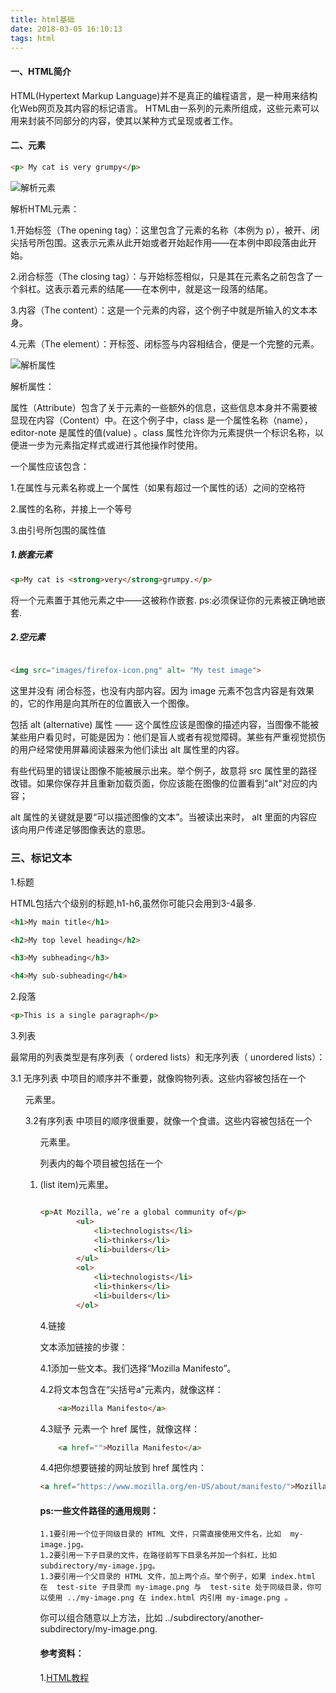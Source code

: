 ```yaml
---
title: html基础
date: 2018-03-05 16:10:13
tags: html
---
```

#### 一、HTML简介
HTML(Hypertext Markup Language)并不是真正的编程语言，是一种用来结构化Web网页及其内容的标记语言。
HTML由一系列的元素所组成，这些元素可以用来封装不同部分的内容，使其以某种方式呈现或者工作。
#### 二、元素
``` html
<p> My cat is very grumpy</p>
```
![解析元素](grumpy-cat-small.png)

解析HTML元素：

1.开始标签（The opening tag）：这里包含了元素的名称（本例为 p），被开、闭尖括号所包围。这表示元素从此开始或者开始起作用——在本例中即段落由此开始。

2.闭合标签（The closing tag）：与开始标签相似，只是其在元素名之前包含了一个斜杠。这表示着元素的结尾——在本例中，就是这一段落的结尾。

3.内容（The content）：这是一个元素的内容，这个例子中就是所输入的文本本身。

4.元素（The element）：开标签、闭标签与内容相结合，便是一个完整的元素。

![解析属性](grumpy-cat-attribute-small.png)

解析属性：

属性（Attribute）包含了关于元素的一些额外的信息，这些信息本身并不需要被显现在内容（Content）中。在这个例子中，class 是一个属性名称（name），editor-note 是属性的值(value) 。class 属性允许你为元素提供一个标识名称，以便进一步为元素指定样式或进行其他操作时使用。

一个属性应该包含：

1.在属性与元素名称或上一个属性（如果有超过一个属性的话）之间的空格符

2.属性的名称，并接上一个等号

3.由引号所包围的属性值

##### 1.嵌套元素
``` html
<p>My cat is <strong>very</strong>grumpy.</p>
```
将一个元素置于其他元素之中——这被称作嵌套.
ps:必须保证你的元素被正确地嵌套.
##### 2.空元素
``` html

<img src="images/firefox-icon.png" alt= "My test image">
```
这里并没有 </img> 闭合标签，也没有内部内容。因为 image 元素不包含内容是有效果的，它的作用是向其所在的位置嵌入一个图像。

包括 alt (alternative) 属性 —— 这个属性应该是图像的描述内容，当图像不能被某些用户看见时，可能是因为：他们是盲人或者有视觉障碍。某些有严重视觉损伤的用户经常使用屏幕阅读器来为他们读出 alt 属性里的内容。

有些代码里的错误让图像不能被展示出来。举个例子，故意将 src 属性里的路径改错。如果你保存并且重新加载页面，你应该能在图像的位置看到"alt"对应的内容；

alt 属性的关键就是要“可以描述图像的文本”。当被读出来时， alt 里面的内容应该向用户传递足够图像表达的意思。

### 三、标记文本
1.标题

HTML包括六个级别的标题,h1-h6,虽然你可能只会用到3-4最多.

``` HTML
<h1>My main title</h1>

<h2>My top level heading</h2>

<h3>My subheading</h3>

<h4>My sub-subheading</h4>

```

2.段落

``` HTML
<p>This is a single paragraph</p>

```

3.列表

最常用的列表类型是有序列表（ ordered lists）和无序列表（ unordered lists）：

3.1 无序列表 中项目的顺序并不重要，就像购物列表。这些内容被包括在一个 <ul> 元素里。

3.2有序列表 中项目的顺序很重要，就像一个食谱。这些内容被包括在一个 <ol> 元素里。

列表内的每个项目被包括在一个 <li> (list item)元素里。

``` HTML

<p>At Mozilla, we’re a global community of</p>
        <ul> 
            <li>technologists</li>
            <li>thinkers</li>
            <li>builders</li>
        </ul>
        <ol>
            <li>technologists</li>
            <li>thinkers</li>
            <li>builders</li>
        </ol>

```

4.链接

文本添加链接的步骤：

4.1添加一些文本。我们选择“Mozilla Manifesto”。

4.2将文本包含在“尖括号a”元素内，就像这样：

``` HTML
	<a>Mozilla Manifesto</a>
```

4.3赋予 <a> 元素一个 href 属性，就像这样：

``` HTML
	<a href="">Mozilla Manifesto</a>
```
4.4把你想要链接的网址放到 href 属性内：

``` HTML
<a href="https://www.mozilla.org/en-US/about/manifesto/">Mozilla Manifesto</a>

```



#### ps:一些文件路径的通用规则：
    1.1要引用一个位于同级目录的 HTML 文件，只需直接使用文件名，比如  my-image.jpg。
    1.2要引用一下子目录的文件，在路径前写下目录名并加一个斜杠，比如 subdirectory/my-image.jpg。
    1.3要引用一个父目录的 HTML 文件，加上两个点。举个例子，如果 index.html 在  test-site 子目录而 my-image.png 与  test-site 处于同级目录，你可以使用 ../my-image.png 在 index.html 内引用 my-image.png 。
你可以组合随意以上方法，比如 ../subdirectory/another-subdirectory/my-image.png.




#### 参考资料：
1.[HTML教程](https://developer.mozilla.org/zh-CN/docs/Web/HTML)
